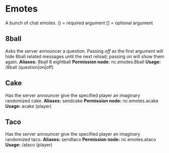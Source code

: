 # Emotes
A bunch of chat emotes.
() = required argument
[] = optional argument
## 8ball
Asks the server announcer a question.
Passing *off* as the first argument will hide 8ball related messages until the next reload; passing *on* will show them again.
**Aliases:** 8ball 8 eightball
**Permission node:** nc.emotes.8ball
**Usage:** /8ball (question|on|off)
## Cake
Has the server announcer give the specified player an imaginary randomized cake.
**Aliases:** sendcake
**Permission node:** nc.emotes.acake
**Usage:** acake (player)
## Taco
Has the server announcer give the specified player an imaginary randomized taco.
**Aliases:** sendtaco
**Permission node:** nc.emotes.ataco
**Usage:** /ataco (player)